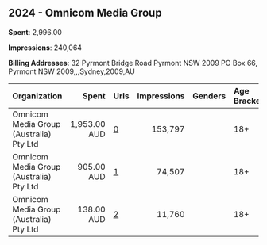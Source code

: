 ## 2024 - Omnicom Media Group 
**Spent**: 2,996.00

**Impressions**: 240,064

**Billing Addresses**: 32 Pyrmont Bridge Road Pyrmont NSW 2009 PO Box 66, Pyrmont NSW 2009,,,Sydney,2009,AU

|Organization|Spent|Urls|Impressions|Genders|Age Brackets|Country Codes|
|:---|---:|:---|---:|:---|:---|:---|
|Omnicom Media Group (Australia) Pty Ltd|1,953.00 AUD|[0](https://www.snap.com/political-ads/asset/3edca158729d0b84c62284457f5f44a26138d1d1e98c05adc478bd49c1a305c3?mediaType=mp4)|153,797||18+|australia|
|Omnicom Media Group (Australia) Pty Ltd|905.00 AUD|[1](https://www.snap.com/political-ads/asset/7c62197f52c37dc4f34198addcb160e5b6e14d34b9e331699c2a8b5eb9544639?mediaType=mp4)|74,507||18+|australia|
|Omnicom Media Group (Australia) Pty Ltd|138.00 AUD|[2](https://www.snap.com/political-ads/asset/7939f0abe7abfa81c66a0ca342789144a63e0b7d03fb0896122a8c47fbcbe3a7?mediaType=mp4)|11,760||18+|australia|
